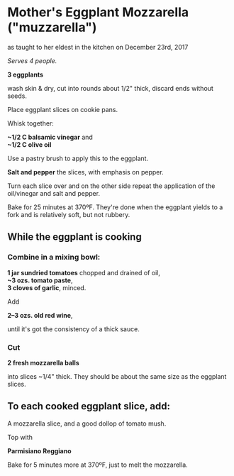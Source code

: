 # Mother's Eggplant Mozzarella ("muzzarella")
as taught to her eldest in the kitchen on December 23rd, 2017

*Serves 4 people.*


**3 eggplants**

wash skin & dry, cut into rounds about 1/2" thick, discard ends without seeds.

Place eggplant slices on cookie pans. 

Whisk together:

**~1/2 C balsamic vinegar** and<br>
**~1/2 C olive oil**

Use a pastry brush to apply this to the eggplant. 

**Salt and pepper** the slices, with emphasis on pepper.

Turn each slice over and on the other side repeat the application of the oil/vinegar and salt and pepper.

Bake for 25 minutes at 370ºF. They're done when the eggplant yields to a fork and is relatively soft, but not rubbery.

## While the eggplant is cooking

### Combine in a mixing bowl:

**1 jar sundried tomatoes** chopped and drained of oil,<br>
**~3 ozs. tomato paste**,<br>
**3 cloves of garlic**, minced.

Add

**2–3 ozs. old red wine**,

until it's got the consistency of a thick sauce.

### Cut 

**2 fresh mozzarella balls** 

into slices ~1/4" thick. They should be about the same size as the eggplant slices.

## To each cooked eggplant slice, add:

A mozzarella slice, and a good dollop of tomato mush.

Top with

**Parmisiano Reggiano**

Bake for 5 minutes more at 370ºF, just to melt the mozzarella.